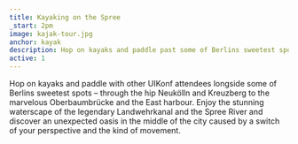 ```yaml
---
title: Kayaking on the Spree
_start: 2pm
image: kajak-tour.jpg
anchor: kayak
description: Hop on kayaks and paddle past some of Berlins sweetest spots
active: 1
---
```


<p>
  Hop on kayaks and paddle with other UIKonf attendees longside some of Berlins sweetest spots – through the hip Neukölln and Kreuzberg to the marvelous Oberbaumbrücke and the East harbour. Enjoy the stunning waterscape of the legendary Landwehrkanal and the Spree River and discover an unexpected oasis in the middle of the city caused by a switch of your perspective and the kind of movement. 
</p>